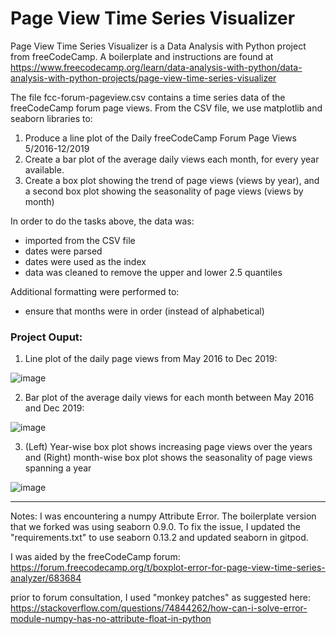 # Page View Time Series Visualizer

Page View Time Series Visualizer is a Data Analysis with Python project from freeCodeCamp. A boilerplate and instructions are found at https://www.freecodecamp.org/learn/data-analysis-with-python/data-analysis-with-python-projects/page-view-time-series-visualizer


The file fcc-forum-pageview.csv contains a time series data of the freeCodeCamp forum page views.
From the CSV file, we use matplotlib and seaborn libraries to:

1. Produce a line plot of the Daily freeCodeCamp Forum Page Views 5/2016-12/2019
2. Create a bar plot of the average daily views each month, for every year available.
3. Create a box plot showing the trend of page views (views by year), and a second box plot showing the seasonality of page views (views by month)

In order to do the tasks above, the data was:
- imported from the CSV file
- dates were parsed
- dates were used as the index
- data was cleaned to remove the upper and lower 2.5 quantiles 

Additional formatting were performed to:
- ensure that months were in order (instead of alphabetical)

<h3>Project Ouput:</h3>

1. Line plot of the daily page views from May 2016 to Dec 2019:

![image](https://github.com/jessislearning/Page-View-Time-Series-Visualizer/assets/161026755/99d84fe2-636a-4baf-bb86-e80f16a33617)

2. Bar plot of the average daily views for each month between May 2016 and Dec 2019:
   
![image](https://github.com/jessislearning/Page-View-Time-Series-Visualizer/assets/161026755/10d00b12-9833-4c00-bc1e-bb194b047c0e)

3. (Left) Year-wise box plot shows increasing page views over the years and (Right) month-wise box plot shows the seasonality of page views spanning a year

![image](https://github.com/jessislearning/Page-View-Time-Series-Visualizer/assets/161026755/2b368f9b-48c7-46d8-a8ce-4dedfba19ca1)

------------------

Notes: I was encountering a numpy Attribute Error. The boilerplate version that we forked was using seaborn 0.9.0. To fix the issue, I updated the "requirements.txt" to use seaborn 0.13.2
and updated seaborn in gitpod.

I was aided by the freeCodeCamp forum:
https://forum.freecodecamp.org/t/boxplot-error-for-page-view-time-series-analyzer/683684

prior to forum consultation, I used "monkey patches" as suggested here:
https://stackoverflow.com/questions/74844262/how-can-i-solve-error-module-numpy-has-no-attribute-float-in-python


